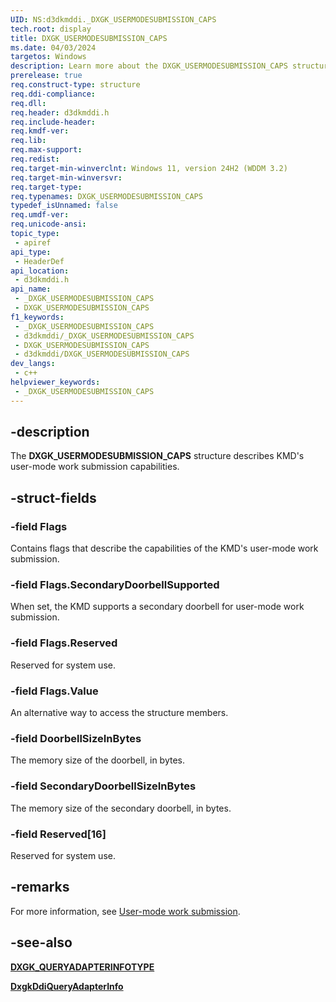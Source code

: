 ```yaml
---
UID: NS:d3dkmddi._DXGK_USERMODESUBMISSION_CAPS
tech.root: display
title: DXGK_USERMODESUBMISSION_CAPS
ms.date: 04/03/2024
targetos: Windows
description: Learn more about the DXGK_USERMODESUBMISSION_CAPS structure.
prerelease: true
req.construct-type: structure
req.ddi-compliance: 
req.dll: 
req.header: d3dkmddi.h
req.include-header: 
req.kmdf-ver: 
req.lib: 
req.max-support: 
req.redist: 
req.target-min-winverclnt: Windows 11, version 24H2 (WDDM 3.2)
req.target-min-winversvr: 
req.target-type: 
req.typenames: DXGK_USERMODESUBMISSION_CAPS
typedef_isUnnamed: false
req.umdf-ver: 
req.unicode-ansi: 
topic_type:
 - apiref
api_type:
 - HeaderDef
api_location:
 - d3dkmddi.h
api_name:
 - _DXGK_USERMODESUBMISSION_CAPS
 - DXGK_USERMODESUBMISSION_CAPS
f1_keywords:
 - _DXGK_USERMODESUBMISSION_CAPS
 - d3dkmddi/_DXGK_USERMODESUBMISSION_CAPS
 - DXGK_USERMODESUBMISSION_CAPS
 - d3dkmddi/DXGK_USERMODESUBMISSION_CAPS
dev_langs:
 - c++
helpviewer_keywords:
 - _DXGK_USERMODESUBMISSION_CAPS
---
```


## -description

The **DXGK_USERMODESUBMISSION_CAPS** structure describes KMD's user-mode work submission capabilities.

## -struct-fields

### -field Flags

Contains flags that describe the capabilities of the KMD's user-mode work submission.

### -field Flags.SecondaryDoorbellSupported

When set, the KMD supports a secondary doorbell for user-mode work submission.

### -field Flags.Reserved

Reserved for system use.

### -field Flags.Value

An alternative way to access the structure members.

### -field DoorbellSizeInBytes

The memory size of the doorbell, in bytes.

### -field SecondaryDoorbellSizeInBytes

The memory size of the secondary doorbell, in bytes.

### -field Reserved[16]

Reserved for system use.

## -remarks

For more information, see [User-mode work submission](/windows-hardware/drivers/display/user-mode-work-submission).

## -see-also

[**DXGK_QUERYADAPTERINFOTYPE**](ne-d3dkmddi-dxgk_queryadapterinfotype.md)

[**DxgkDdiQueryAdapterInfo**](nc-d3dkmddi-dxgkddi_queryadapterinfo.md)
